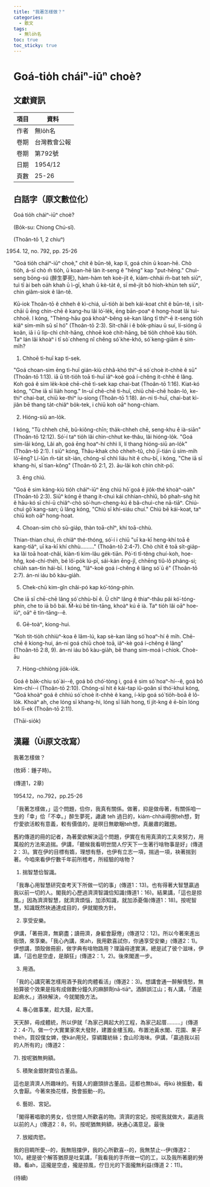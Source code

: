 ```yaml
---
title: "我著怎樣做？"
categories:
  - 散文
tags:
  - 無lo̍h名
toc: true
toc_sticky: true
---
```


# Goá-tio̍h cháiⁿ-iūⁿ choè?

## 文獻資訊

| 項目 | 資料 |
|---|---|
| 作者 | 無lo̍h名 |
| 卷期 | 台灣教會公報 |
| 卷期 | 第792號 |
| 日期 | 1954/12 |
| 頁數 | 25-26 |

## 白話字（原文數位化）

Goá tio̍h cháiⁿ-iūⁿ choè?

(Bo̍k-su: Chiong Chú-sî).

(Thoân-tō 1, 2 chiuⁿ)

1954. 12, no. 792, pp. 25-26

"Goá tio̍h cháiⁿ-iūⁿ choè," chit ê būn-tê, kap lí, goá chin ū koan-hē. Chò tio̍h, á-sī chò m̄ tio̍h, ū koan-hē lán it-seng ê "hēng" kap "put-hēng." Chuì-seng bōng-sú (醉生夢死), hàm-hàm teh koè-ji̍t ê, kiám-chhái m̄-bat teh siūⁿ, tuì tī ài beh oa̍h khah ū ì-gī, khah ū kè-ta̍t ê, sī mê-ji̍t bô hioh-khùn teh siūⁿ, chin giâm-siok ê lân-tê.

Kū-iok Thoân-tō ê chheh ê kì-chiá, uī-tio̍h ài beh kái-koat chit ê būn-tê, i si̍t-chāi ū ēng chin-chē ê kang-hu lâi ló͘-le̍k, ēng bān-poaⁿ ê hong-hoat lâi tui-chhoē. I kóng, "Thèng-hāu goá khoàⁿ-bêng sè-kan lâng tī thiⁿ-ē it-seng tio̍h kiâⁿ sím-mi̍h sū sī hó" (Thoân-tō 2:3). Si̍t-chāi i ê bo̍k-phiau ū suí, lí-sióng ū koân, iā i ū li̍p-chì chi̍t-hāng, chhoē koè chi̍t-hāng, bē tio̍h chhoē kàu tio̍h. Taⁿ lán lâi khoàⁿ i tī sò͘ chheng nî chêng só͘ khe-khó, só͘ keng-giām ê sím-mi̍h?

1. Chhoē tì-huī kap tì-sek.

"Goá choan-sim ēng tì-huī gián-kiù chhâ-khó thiⁿ-ē só͘ choè it-chhè ê sū" (Thoân-tō 1:13). iā ū tit-tio̍h toā tì-huī iâⁿ-koè goá í-chêng it-chhè ê lâng. Koh goá ê sim le̍k-koè chē-chē tì-sek kap chai-bat (Thoân-tō 1:16). Kiat-kó kóng, "Che iā sī lia̍h hong." In-uī chē-chē tì-huī, chiū chē-chē hoân-ló, ke-thiⁿ chai-bat, chiū ke-thiⁿ iu-siong (Thoân-tō 1:18). án-ni tì-huī, chai-bat kì-jiân bē thang ta̍t-chiâⁿ bo̍k-tek, i chiū koh oāⁿ hong-chiam.

2. Hióng-siū an-lo̍k.

I kóng, "Tù chheh chē, bû-kiông-chīn; tha̍k-chheh chē, seng-khu ē ià-siān" (Thoân-tō 12:12). Só͘-í taⁿ tio̍h lâi chìn-chhut ke-thâu, lâi hióng-lo̍k. "Goá sim-lāi kóng, Lâi ah, goá ēng hoaⁿ-hí chhì lí, lí thang hióng-siū an-lo̍k" (Thoân-tō 2:1). I siūⁿ kóng, Thâu-khak chò chheh-tû, chò jī-tián ū sím-mi̍h lō͘-ēng? Lí-lūn m̄-ta̍t si̍t-ián, chóng-sī chhì liáu hit ê chu-bī, i kóng, "Che iā sī khang-hi, sī tian-kông" (Thoân-tō 2:1, 2). āu-lâi koh chìn chi̍t-pō͘.

3. ēng chiú.

"Goá ê sim káng-kiù tio̍h cháiⁿ-iūⁿ ēng chiú hō͘ goá ê jio̍k-thé khoàⁿ-oa̍h" (Thoân-tō 2:3). Siūⁿ kóng ē thang it-chuì kái chhian-chhiû, bô phah-sǹg hit ê hāu-kó sī chí-ū chiâⁿ-chò sò͘-hun-cheng-kú ê bâ-chuì-che nā-tiāⁿ. Chiú-chuì gō͘ kang-san; ū lâng kóng, "Chiú sī khí-siáu chuí." Chiú bē kái-koat, taⁿ chiū koh oāⁿ hong-hoat.

4. Choan-sim chò sū-gia̍p, thàn toā-chîⁿ, khí toā-chhù.

Thian-thian chuì, m̄ chiâⁿ thé-thóng, só͘-í i chiū "uī ka-kī heng-khí toā ê kang-tiâⁿ, uī ka-kī khí chhù........." (Thoân-tō 2:4-7). Chò chi̍t ê toā si̍t-gia̍p-ka lâi toā hoat-châi, kiàn-tì kim-lâu ge̍k-tiān. Pò͘-tì tî-têng chuí-koh, hoe-hn̂g, koé-chí-the̍h, bé lô͘-po̍k lú-pī, sái-kán ēng-jî, chhēng tiû-lô pháng-si; chia̍h san-tin hái-bī. I kóng, "Iâⁿ-koè goá í-chêng ê lâng só͘ ū ê" (Thoân-tō 2:7). án-ni iáu bô kàu-gia̍h.

5. Chek-chū kim-gîn châi-pó kap kó͘-tóng-phín.

Che iā sī chē-chē lâng só͘ chhù-bī ê. Ū chîⁿ lâng ê thiaⁿ-thâu pâi kó͘-tóng-phín, che to iā bô bái. M̄-kú bē tín-tāng, khoàⁿ kú ē ià. Taⁿ tio̍h lâi oāⁿ hoe-iūⁿ, oāⁿ ē tín-tāng--ê.

6. Gē-toàⁿ, kiong-hui.

"Koh tit-tio̍h chhiùⁿ-koa ê lâm-lú, kap sè-kan lâng só͘ hoaⁿ-hí ê mi̍h. Chē-chē ê kiong-hui, án-ni goá chiū choè toā, iâⁿ-kè goá í-chêng ê lâng" (Thoân-tō 2:8, 9). án-ni iáu bô kàu-gia̍h, bē thang sim-moá ì-chiok. Choè-āu

7. Hòng-chhiòng jio̍k-io̍k.

Goá ê ba̍k-chiu só͘ ài--ê, goá bô chó͘-tòng i, goá ê sim só͘ hoaⁿ-hí--ê, goá bô kìm-chí--i (Thoân-tō 2:10). Chóng-sī hit ê kái-tap iû-goân sī thó͘-khuì kóng, "Goá khoàⁿ goá ê chhiú só͘ choè it-chhè ê kang, í-ki̍p goá só͘ tio̍h-boâ ê lô-lo̍k. Khoàⁿ ah, che lóng sī khang-hi, lóng sī lia̍h hong, tī ji̍t-kng ê ē-bīn lóng bô lī-ek (Thoân-tō 2:11).

(Thāi-sio̍k)

## 漢羅（Ùi原文改寫）

我著怎樣做？

(牧師：鍾子時)。

(傳道1，2章)

1954.12，no.792，pp.25-26

「我著怎樣做，」這个問題，佮你，我真有關係。做著，抑是做毋著，有關係咱一生的「幸」佮「不幸。」醉生夢死，譀譀 teh 過日的，kiám-chhái毋捌teh想，對佇愛欲活較有意義，較有價值的，是暝日無歇睏teh想，真嚴肅的難題。

舊約傳道的冊的記者，為著愛欲解決這个問題，伊實在有用真濟的工夫來努力，用萬般的方法來追揣。伊講，「聽候我看明世間人佇天下一生著行啥物事是好」(傳道2：3)。實在伊的目標有媠，理想有懸，也伊有立志一項，揣過一項，袂著揣到著。今咱來看伊佇數千年前所稽考，所經驗的啥物？

1. 揣智慧佮智識。

「我專心用智慧研究查考天下所做一切的事」(傳道1：13)。也有得著大智慧贏過我以前一切的人。閣我的心歷過濟濟智識佮知識(傳道1：16)。結果講，「這也是掠風。」因為濟濟智慧，就濟濟煩惱，加添知識，就加添憂傷(傳道1：18)。按呢智慧，知識既然袂通達成目的，伊就閣換方針。

2. 享受安樂。

伊講，「著冊濟，無窮盡；讀冊濟，身軀會厭倦」(傳道12：12)。所以今著來進出街頭，來享樂。「我心內講，來ah，我用歡喜試你，你通享受安樂」(傳道2：1)。伊想講，頭殼做冊廚，做字典有啥物路用？理論毋達實演，總是試了彼个滋味，伊講，「這也是空虛，是顛狂」(傳道2：1，2)。後來閣進一步。

3. 用酒。

「我的心講究著怎樣用酒予我的肉體看活」(傳道2：3)。想講會通一醉解倩愁，無拍算彼个效果是指有成做數分鐘久的麻醉劑nā-tiāⁿ。酒醉誤江山；有人講，「酒是起痟水。」酒袂解決，今就閣換方法。

4. 專心做事業，趁大錢，起大厝。

天天醉，毋成體統，所以伊就「為家己興起大的工程，為家己起厝.........」(傳道 2：4-7)。做一个大實業家來大發財，建置金樓玉殿。布置池黃水閣、花園、果子the̍h，買奴僕女婢，使kán用兒，穿綢籮紡絲；食山珍海味。伊講，「贏過我以前的人所有的」(傳道2：

7). 按呢猶無夠額。

5. 積聚金銀財寶佮古董品。

這也是濟濟人所趣味的。有錢人的廳頭排古董品，這都也無bái。毋kú 袂振動，看久會厭。今著來換花樣，換會振動--的。

6. 藝妲、宮妃。

「閣得著唱歌的男女，佮世間人所歡喜的物。濟濟的宮妃，按呢我就做大，贏過我以前的人」(傳道2：8，9)。按呢猶無夠額，袂通心滿意足。最後

7. 放縱肉慾。

我的目睭所愛--的，我無阻擋伊，我的心所歡喜--的，我無禁止--伊(傳道2：10)。總是彼个解答猶原是吐氣講，「我看我的手所做一切的工，以及我所著磨的勞碌。看ah，這攏是空虛，攏是掠風，佇日光的下面攏無利益(傳道 2：11)。

(待續)
